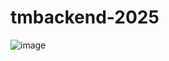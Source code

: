 # tmbackend-2025
![image](https://github.com/user-attachments/assets/e504df76-8539-4748-a95d-9ee28b03a72e)

